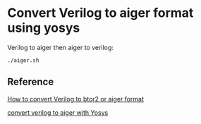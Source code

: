 # Convert Verilog to aiger format using yosys


Verilog to aiger then aiger to verilog:
```
./aiger.sh
```


## Reference 


[How to convert Verilog to btor2 or aiger format](https://hongcezh.people.ust.hk/post/yosys-script/)

[convert verilog to aiger with Yosys](https://github.com/YosysHQ/yosys/issues/2850)



